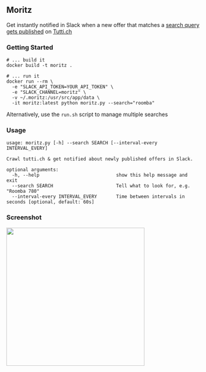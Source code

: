 ## Moritz
Get instantly notified in Slack when a new offer that matches a [search query gets published](http://www.tutti.ch/ganze-schweiz) on [Tutti.ch](http://www.tutti.ch)

### Getting Started
```
# ... build it
docker build -t moritz .

# ... run it
docker run --rm \
  -e "SLACK_API_TOKEN=YOUR_API_TOKEN" \
  -e "SLACK_CHANNEL=moritz" \
  -v ~/.moritz:/usr/src/app/data \
  -it moritz:latest python moritz.py --search="roomba"
```

Alternatively, use the `run.sh` script to manage multiple searches


### Usage
```
usage: moritz.py [-h] --search SEARCH [--interval-every INTERVAL_EVERY]

Crawl tutti.ch & get notified about newly published offers in Slack.

optional arguments:
  -h, --help                            show this help message and exit
  --search SEARCH                       Tell what to look for, e.g. "Roomba 780"
  --interval-every INTERVAL_EVERY       Time between intervals in seconds [optional, default: 60s]
```

### Screenshot
<img src="https://github.com/livioso/Moritz/blob/master/screenshot.png?raw=True" width="360">
